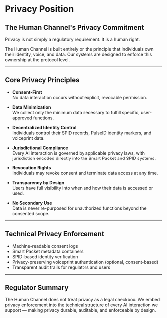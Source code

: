 # Privacy Position

## The Human Channel's Privacy Commitment

Privacy is not simply a regulatory requirement. It is a human right.

The Human Channel is built entirely on the principle that individuals own their identity, voice, and data. Our systems are designed to enforce this ownership at the protocol level.

---

## Core Privacy Principles

- **Consent-First**  
  No data interaction occurs without explicit, revocable permission.

- **Data Minimization**  
  We collect only the minimum data necessary to fulfill specific, user-approved functions.

- **Decentralized Identity Control**  
  Individuals control their SPID records, PulseID identity markers, and voiceprint data.

- **Jurisdictional Compliance**  
  Every AI interaction is governed by applicable privacy laws, with jurisdiction encoded directly into the Smart Packet and SPID systems.

- **Revocation Rights**  
  Individuals may revoke consent and terminate data access at any time.

- **Transparency by Design**  
  Users have full visibility into when and how their data is accessed or used.

- **No Secondary Use**  
  Data is never re-purposed for unauthorized functions beyond the consented scope.

---

## Technical Privacy Enforcement

- Machine-readable consent logs
- Smart Packet metadata containers
- SPID-based identity verification
- Privacy-preserving voiceprint authentication (optional, consent-based)
- Transparent audit trails for regulators and users

---

## Regulator Summary

The Human Channel does not treat privacy as a legal checkbox. We embed privacy enforcement into the technical structure of every AI interaction we support — making privacy durable, auditable, and enforceable by design.
